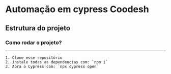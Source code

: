 # Automação em cypress Coodesh 

Estrutura do projeto
----------------- 

### Como rodar o projeto? 
----------------- 
```
1. Clone esse repositório
2. instale todas as dependencias com: `npm i`
3. Abra o Cypress com: `npx cypress open`
```